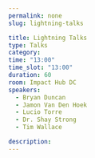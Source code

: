 ```yaml
---
permalink: none
slug: lightning-talks

title: Lightning Talks
type: Talks
category:
time: "13:00"
time_slot: "13:00"
duration: 60
room: Impact Hub DC
speakers:
  - Bryan Duncan
  - Jamon Van Den Hoek
  - Lucio Torre
  - Dr. Shay Strong
  - Tim Wallace

description:
---
```

